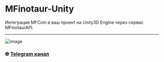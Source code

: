 # MFinotaur-Unity
Интеграция MFCoin в ваш проект на Unity3D Engine через сервис MFinotaurAPI.

---

![image](https://github.com/Sagleft/Sagleft/raw/master/image.png)

### :globe_with_meridians: [Telegram канал](https://t.me/+VIvd8j6xvm9iMzhi)
